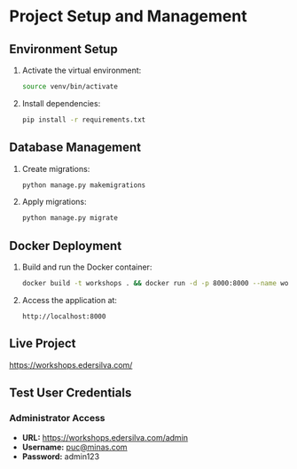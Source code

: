 # Project Setup and Management

## Environment Setup

1. Activate the virtual environment:
   ```bash
   source venv/bin/activate
   ```

2. Install dependencies:
   ```bash
   pip install -r requirements.txt
   ```

## Database Management

1. Create migrations:
   ```bash
   python manage.py makemigrations
   ```

2. Apply migrations:
   ```bash
   python manage.py migrate
   ```

## Docker Deployment

1. Build and run the Docker container:
   ```bash
   docker build -t workshops . && docker run -d -p 8000:8000 --name workshops workshops
   ```

2. Access the application at:
   ```
   http://localhost:8000
   ```

## Live Project
https://workshops.edersilva.com/

## Test User Credentials

### Administrator Access
- **URL:** https://workshops.edersilva.com/admin
- **Username:** puc@minas.com
- **Password:** admin123
